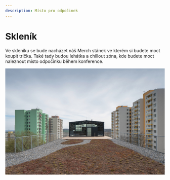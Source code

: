 ```yaml
---
description: Místo pro odpočinek
---
```


# Skleník

Ve skleníku se bude nacházet náš Merch stánek ve kterém si budete moct koupit trička. Také tady budou lehátka a chillout zóna, kde budete moct naleznout místo odpočinku během konference.

![](../.gitbook/assets/image%20%282%29.png)

